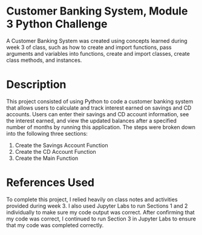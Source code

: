 # Customer Banking System, Module 3 Python Challenge
A Customer Banking System was created using concepts learned during week 3 of class, such as how to create and import functions, pass arguments and variables into functions, create and import classes, create class methods, and instances.

# Description
This project consisted of using Python to code a customer banking system that allows users to calculate and track interest earned on savings and CD accounts. Users can enter their savings and CD account information, see the interest earned, and view the updated balances after a specified number of months by running this application. The steps were broken down into the following three sections:
1. Create the Savings Account Function
2. Create the CD Account Function
3. Create the Main Function

# References Used
To complete this project, I relied heavily on class notes and activities provided during week 3. I also used Jupyter Labs to run Sections 1 and 2 individually to make sure my code output was correct. After confirming that my code was correct, I continued to run Section 3 in Jupyter Labs to ensure that my code was completed correctly.
